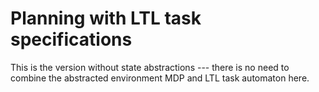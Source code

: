 # Planning with LTL task specifications

This is the version without state abstractions --- there is no need to combine the abstracted environment MDP and LTL task automaton here.
